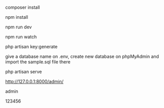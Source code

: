 composer install

npm install

npm run dev

npm run watch

php artisan key:generate

give a database name on .env, create new database on phpMyAdmin and import the sample.sql file there

php artisan serve

http://127.0.0.1:8000/admin/

admin

123456